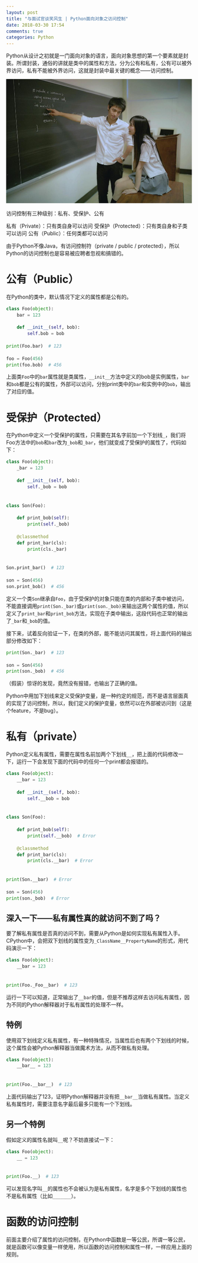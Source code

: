 ```yaml
---
layout: post
title: "与面试官谈笑风生 | Python面向对象之访问控制"
date: 2018-03-30 17:54
comments: true
categories: Python
---
```


Python从设计之初就是一门面向对象的语言，面向对象思想的第一个要素就是封装。所谓封装，通俗的讲就是类中的属性和方法，分为公有和私有，公有可以被外界访问，私有不能被外界访问，这就是封装中最关键的概念——访问控制。

![面向对象编程](/upload/20180330_01.jpg)

访问控制有三种级别：私有、受保护、公有

私有（Private）：只有类自身可以访问
受保护（Protected）：只有类自身和子类可以访问
公有（Public）：任何类都可以访问

由于Python不像Java，有访问控制符（private / public / protected），所以Python的访问控制也是容易被应聘者忽视和搞错的。

# 公有（Public）

在Python的类中，默认情况下定义的属性都是公有的。

```python
class Foo(object):
	bar = 123

	def __init__(self, bob):
		self.bob = bob

print(Foo.bar)  # 123

foo = Foo(456)
print(foo.bob)  # 456
```

上面类`Foo`中的`bar`属性就是类属性，`__init__`方法中定义的bob是实例属性，`bar`和`bob`都是公有的属性，外部可以访问，分别print类中的`bar`和实例中的`bob`，输出了对应的值。

# 受保护（Protected）

在Python中定义一个受保护的属性，只需要在其名字前加一个下划线`_`，我们将Foo方法中的`bob`和`bar`改为`_bob`和`_bar`，他们就变成了受保护的属性了，代码如下：

```python
class Foo(object):
	_bar = 123

	def __init__(self, bob):
		self._bob = bob


class Son(Foo):

	def print_bob(self):
		print(self._bob)

	@classmethod
	def print_bar(cls):
		print(cls._bar)


Son.print_bar()  # 123

son = Son(456)
son.print_bob()  # 456
```

定义一个类`Son`继承自`Foo`，由于受保护的对象只能在类的内部和子类中被访问，不能直接调用`print(Son._bar)`或`print(son._bob)`来输出这两个属性的值，所以定义了`print_bar`和`print_bob`方法，实现在子类中输出，这段代码也正常的输出了`_bar`和`_bob`的值。

接下来，试着反向验证一下，在类的外部，能不能访问其属性，将上面代码的输出部分修改如下：

```python
print(Son._bar)  # 123

son = Son(456)
print(son._bob)  # 456
```

（假装）惊讶的发现，竟然没有报错，也输出了正确的值。

Python中用加下划线来定义受保护变量，是一种约定的规范，而不是语言层面真的实现了访问控制，所以，我们定义的保护变量，依然可以在外部被访问到（这是个feature，不是bug）。

# 私有（private）

Python定义私有属性，需要在属性名前加两个下划线`__`，把上面的代码修改一下，运行一下会发现下面的代码中的任何一个print都会报错的。

```python
class Foo(object):
	__bar = 123

	def __init__(self, bob):
		self.__bob = bob


class Son(Foo):

	def print_bob(self):
		print(self.__bob)  # Error

	@classmethod
	def print_bar(cls):
		print(cls.__bar)  # Error


print(Son.__bar)  # Error

son = Son(456)
print(son._bob)  # Error
```

## 深入一下——私有属性真的就访问不到了吗？

要了解私有属性是否真的访问不到，需要从Python是如何实现私有属性入手。CPython中，会把双下划线的属性变为`_ClassName__PropertyName`的形式，用代码演示一下：

```python
class Foo(object):
	__bar = 123


print(Foo._Foo__bar)  # 123
```

运行一下可以知道，正常输出了`__bar`的值，但是不推荐这样去访问私有属性，因为不同的Python解释器对于私有属性的处理不一样。

## 特例

使用双下划线定义私有属性，有一种特殊情况，当属性后也有两个下划线的时候，这个属性会被Python解释器当做魔术方法，从而不做私有处理。

```python
class Foo(object):
	__bar__ = 123


print(Foo.__bar__)  # 123
```

上面代码输出了123，证明Python解释器并没有把`__bar__`当做私有属性。当定义私有属性时，需要注意名字最后最多只能有一个下划线。

## 另一个特例

假如定义的属性名就叫`__`呢？不妨直接试一下：

```python
class Foo(object):
	__ = 123


print(Foo.__)  # 123
```

可以发现名字叫`__`的属性也不会被认为是私有属性，名字是多个下划线的属性也不是私有属性（比如`_______`）。

# 函数的访问控制

前面主要介绍了属性的访问控制，在Python中函数是一等公民，所谓一等公民，就是函数可以像变量一样使用，所以函数的访问控制和属性一样，一样应用上面的规则。
